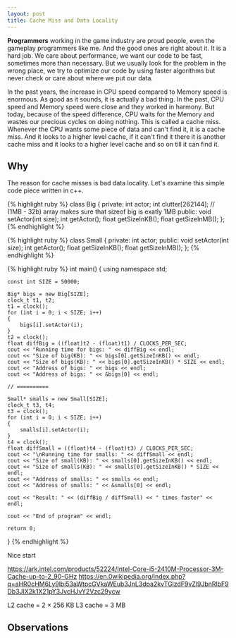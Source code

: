 ```yaml
---
layout: post
title: Cache Miss and Data Locality
---
```

**Programmers** working in the game industry are proud people, even the gameplay programmers like me. And the good ones are right about it. It is a hard job. We care about performance, we want our code to be fast, sometimes more than necessary. But we usually look for the problem in the wrong place, we try to optimize our code by using faster algorithms but never check or care about where we put our data.

In the past years, the increase in CPU speed compared to Memory speed is enormous. As good as it sounds, it is actually a bad thing. In the past, CPU speed and Memory speed were close and they worked in harmony. But today, because of the speed difference, CPU waits for the Memory and wastes our precious cycles on doing nothing. This is called a cache miss. Whenever the CPU wants some piece of data and can't find it, it is a cache miss. And it looks to a higher level cache, if it can't find it there it is another cache miss and it looks to a higher level cache and so on till it can find it.

## Why
The reason for cache misses is bad data locality. Let's examine this simple code piece written in c++.

{% highlight ruby %}
class Big
{
	private:
		int actor;
		int clutter[262144]; // (1MB - 32b) array makes sure that sizeof big is exatly 1MB
	public:
		void setActor(int size);
		int getActor();
		float getSizeInKB();
		float getSizeInMB();
};
{% endhighlight %}

{% highlight ruby %}
class Small
{
	private:
		int actor;
	public:
		void setActor(int size);
		int getActor();
		float getSizeInKB();
		float getSizeInMB();
};
{% endhighlight %}

{% highlight ruby %}
int main()
{
	using namespace std;
	
	const int SIZE = 50000;
	
	Big* bigs = new Big[SIZE];
	clock_t t1, t2;
	t1 = clock();
	for (int i = 0; i < SIZE; i++)
	{
		bigs[i].setActor(i);
	}
	t2 = clock();
	float diffBig = ((float)t2 - (float)t1) / CLOCKS_PER_SEC;
	cout << "Running time for bigs: " << diffBig << endl;
	cout << "Size of big(KB): " << bigs[0].getSizeInKB() << endl;
	cout << "Size of bigs(KB): " << bigs[0].getSizeInKB() * SIZE << endl;
	cout << "Address of bigs: " << bigs << endl;
	cout << "Address of bigs: " << &bigs[0] << endl;
	
	// ==========
	
	Small* smalls = new Small[SIZE];
	clock_t t3, t4;
	t3 = clock();
	for (int i = 0; i < SIZE; i++)
	{
		smalls[i].setActor(i);
	}
	t4 = clock();
	float diffSmall = ((float)t4 - (float)t3) / CLOCKS_PER_SEC;
	cout << "\nRunning time for smalls: " << diffSmall << endl;
	cout << "Size of small(KB): " << smalls[0].getSizeInKB() << endl;
	cout << "Size of smalls(KB): " << smalls[0].getSizeInKB() * SIZE << endl;
	cout << "Address of smalls: " << smalls << endl;
	cout << "Address of smalls: " << &smalls[0] << endl;

	cout << "Result: " << (diffBig / diffSmall) << " times faster" << endl;

	cout << "End of program" << endl;
	
	return 0;
}
{% endhighlight %}





Nice start

https://ark.intel.com/products/52224/Intel-Core-i5-2410M-Processor-3M-Cache-up-to-2_90-GHz
https://en.0wikipedia.org/index.php?q=aHR0cHM6Ly9lbi53aWtpcGVkaWEub3JnL3dpa2kvTGlzdF9vZl9JbnRlbF9Db3JlX2k1X21pY3JvcHJvY2Vzc29ycw

L2 cache = 2 × 256 KB
L3 cache = 3 MB

## Observations
